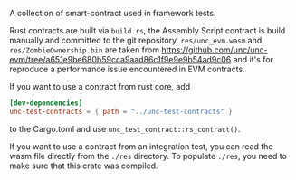 A collection of smart-contract used in framework tests.

Rust contracts are built via `build.rs`, the Assembly Script contract
is build manually and committed to the git repository.
`res/unc_evm.wasm` and `res/ZombieOwnership.bin` are taken from
<https://github.com/unc/unc-evm/tree/a651e9be680b59cca9aad86c1f9e9e9b54ad9c06>
and it's for reproduce a performance issue encountered in EVM
contracts.

If you want to use a contract from rust core, add

```toml
[dev-dependencies]
unc-test-contracts = { path = "../unc-test-contracts" }
```

to the Cargo.toml and use `unc_test_contract::rs_contract()`.

If you want to use a contract from an integration test, you can read
the wasm file directly from the `./res` directory.  To populate
`./res`, you need to make sure that this crate was compiled.
